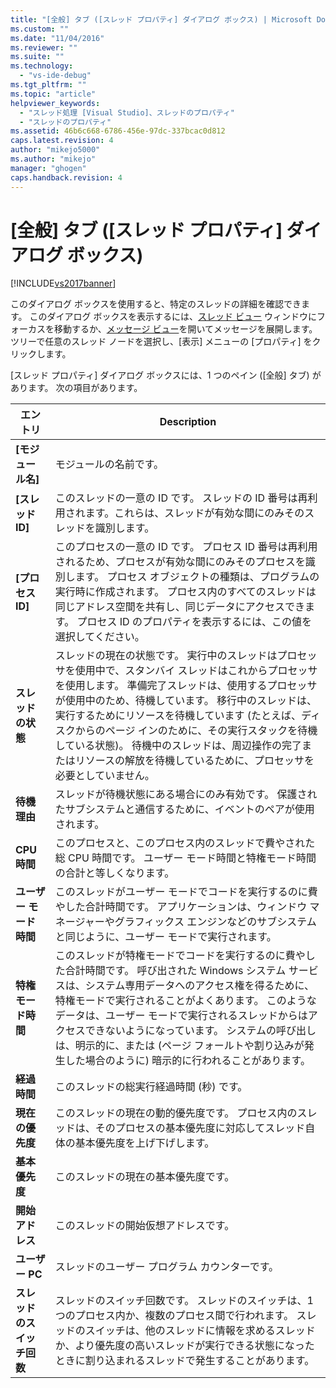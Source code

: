 ```yaml
---
title: "[全般] タブ ([スレッド プロパティ] ダイアログ ボックス) | Microsoft Docs"
ms.custom: ""
ms.date: "11/04/2016"
ms.reviewer: ""
ms.suite: ""
ms.technology: 
  - "vs-ide-debug"
ms.tgt_pltfrm: ""
ms.topic: "article"
helpviewer_keywords: 
  - "スレッド処理 [Visual Studio]、スレッドのプロパティ"
  - "スレッドのプロパティ"
ms.assetid: 46b6c668-6786-456e-97dc-337bcac0d812
caps.latest.revision: 4
author: "mikejo5000"
ms.author: "mikejo"
manager: "ghogen"
caps.handback.revision: 4
---
```

# [全般] タブ ([スレッド プロパティ] ダイアログ ボックス)
[!INCLUDE[vs2017banner](../code-quality/includes/vs2017banner.md)]

このダイアログ ボックスを使用すると、特定のスレッドの詳細を確認できます。  このダイアログ ボックスを表示するには、[スレッド ビュー](../debugger/threads-view.md) ウィンドウにフォーカスを移動するか、[メッセージ ビュー](../debugger/messages-view.md)を開いてメッセージを展開します。  ツリーで任意のスレッド ノードを選択し、\[表示\] メニューの \[プロパティ\] をクリックします。  
  
 \[スレッド プロパティ\] ダイアログ ボックスには、1 つのペイン \(\[全般\] タブ\) があります。  次の項目があります。  
  
|エントリ|Description|  
|----------|-----------------|  
|**\[モジュール名\]**|モジュールの名前です。|  
|**\[スレッド ID\]**|このスレッドの一意の ID です。  スレッドの ID 番号は再利用されます。これらは、スレッドが有効な間にのみそのスレッドを識別します。|  
|**\[プロセス ID\]**|このプロセスの一意の ID です。  プロセス ID 番号は再利用されるため、プロセスが有効な間にのみそのプロセスを識別します。  プロセス オブジェクトの種類は、プログラムの実行時に作成されます。  プロセス内のすべてのスレッドは同じアドレス空間を共有し、同じデータにアクセスできます。  プロセス ID のプロパティを表示するには、この値を選択してください。|  
|**スレッドの状態**|スレッドの現在の状態です。  実行中のスレッドはプロセッサを使用中で、スタンバイ スレッドはこれからプロセッサを使用します。  準備完了スレッドは、使用するプロセッサが使用中のため、待機しています。  移行中のスレッドは、実行するためにリソースを待機しています \(たとえば、ディスクからのページ インのために、その実行スタックを待機している状態\)。  待機中のスレッドは、周辺操作の完了またはリソースの解放を待機しているために、プロセッサを必要としていません。|  
|**待機理由**|スレッドが待機状態にある場合にのみ有効です。  保護されたサブシステムと通信するために、イベントのペアが使用されます。|  
|**CPU 時間**|このプロセスと、このプロセス内のスレッドで費やされた総 CPU 時間です。  ユーザー モード時間と特権モード時間の合計と等しくなります。|  
|**ユーザー モード時間**|このスレッドがユーザー モードでコードを実行するのに費やした合計時間です。  アプリケーションは、ウィンドウ マネージャーやグラフィックス エンジンなどのサブシステムと同じように、ユーザー モードで実行されます。|  
|**特権モード時間**|このスレッドが特権モードでコードを実行するのに費やした合計時間です。  呼び出された Windows システム サービスは、システム専用データへのアクセス権を得るために、特権モードで実行されることがよくあります。  このようなデータは、ユーザー モードで実行されるスレッドからはアクセスできないようになっています。  システムの呼び出しは、明示的に、または \(ページ フォールトや割り込みが発生した場合のように\) 暗示的に行われることがあります。|  
|**経過時間**|このスレッドの総実行経過時間 \(秒\) です。|  
|**現在の優先度**|このスレッドの現在の動的優先度です。  プロセス内のスレッドは、そのプロセスの基本優先度に対応してスレッド自体の基本優先度を上げ下げします。|  
|**基本優先度**|このスレッドの現在の基本優先度です。|  
|**開始アドレス**|このスレッドの開始仮想アドレスです。|  
|**ユーザー PC**|スレッドのユーザー プログラム カウンターです。|  
|**スレッドのスイッチ回数**|スレッドのスイッチ回数です。  スレッドのスイッチは、1 つのプロセス内か、複数のプロセス間で行われます。  スレッドのスイッチは、他のスレッドに情報を求めるスレッドか、より優先度の高いスレッドが実行できる状態になったときに割り込まれるスレッドで発生することがあります。|